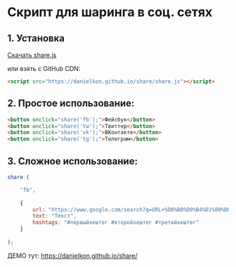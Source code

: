 # Скрипт для шаринга в соц. сетях

## 1. Установка

<a target="_blank" href="https://danielkon.github.io/share/share.js" class="btn btn-lg btn-primary mb-5" download>Скачать share.js</a><p> </p>
<p>или взять с GitHub CDN: </p>

```html
<script src="https://danielkon.github.io/share/share.js"></script>
```

## 2. Простое использование:

```html
<button onclick="share('fb');">Фейсбук</button>
<button onclick="share('tw');">Твиттер</button>
<button onclick="share('vk');">ВКонтакте</button>
<button onclick="share('tg');">Телеграм</button>
```

## 3. Сложное использование: 

```javascript
share ( 

    "fb", 
    
    {
        url: "https://www.google.com/search?q=URL+%D0%B0%D0%B4%D1%80%D0%B5%D1%81+%D1%81+%D0%BF%D0%B0%D1%80%D0%B0%D0%BC%D0%B5%D1%82%D1%80%D0%B0%D0%BC%D0%B8",
        text: "Текст",
        hashtags: "#первыйхештег #второйхештег #третийхештег"
    }
    
);
```

ДЕМО тут: https://danielkon.github.io/share/

